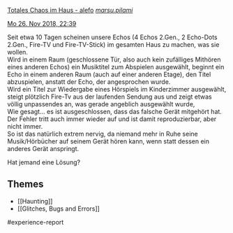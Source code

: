 [Totales Chaos im Haus - alefo](https://www.alefo.de/forum/totales-chaos-im-haus-6462)
*[marsu.pilami](https://www.alefo.de/forum/members/marsu-pilami-10649)*

[Mo 26. Nov 2018, 22:39](https://www.alefo.de/forum/totales-chaos-im-haus-6462?view-post=45862#p45862 "Beitrag")

Seit etwa 10 Tagen scheinen unsere Echos (4 Echos 2.Gen., 2 Echo-Dots 2.Gen., Fire-TV und Fire-TV-Stick) im gesamten Haus zu machen, was sie wollen.  
Wird in einem Raum (geschlossene Tür, also auch kein zufälliges Mithören eines anderen Echos) ein Musiktitel zum Abspielen ausgewählt, beginnt ein Echo in einem anderen Raum (auch auf einer anderen Etage), den Titel abzuspielen, anstatt der Echo, der angesprochen wurde.  
Wird ein Titel zur Wiedergabe eines Hörspiels im Kinderzimmer ausgewählt, steigt plötzlich Fire-Tv aus der laufenden Sendung aus und zeigt etwas völlig unpassendes an, was gerade angeblich ausgewählt wurde,  
Wie gesagt... es ist ausgeschlossen, dass das falsche Gerät mitgehört hat. Der Fehler tritt auch immer wieder auf und ist damit reproduzierbar, aber nicht immer.  
So ist das natürlich extrem nervig, da niemand mehr in Ruhe seine Musik/Hörbücher auf seinem Gerät hören kann, wenn statt dessen ein anderes Gerät anspringt.  

Hat jemand eine Lösung?

## Themes
- [[Haunting]]
- [[Glitches, Bugs and Errors]]

#experience-report